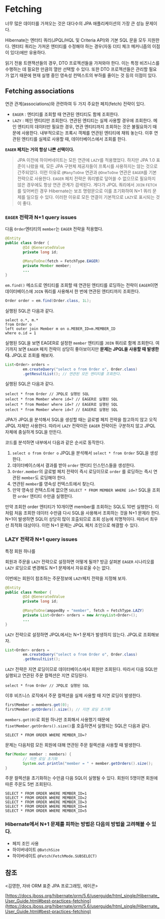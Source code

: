 # Fetching

너무 많은 데이터를 가져오는 것은 대다수의 JPA 애플리케이션의 가장 큰 성능 문제이다.

Hibernate는 엔터티 쿼리(JPQL/HQL 및 Criteria API)와 기본 SQL 문을 모두 지원한다. 엔터티 쿼리는 가져온 엔터티를 수정해야 하는 경우(자동 더티 체크 메커니즘의 이점이 있다)에만 유용하다.

읽기 전용 트랜잭션들의 경우, DTO 프로젝션들을 가져와야 한다. 이는 특정 비즈니스를 수행하는 데 필요한 만큼의 열만 선택할 수 있다. 또한 DTO 프로젝션들은 관리할 필요가 없기 때문에 현재 실행 중인 영속성 컨텍스트의 부하를 줄이는 것 등의 이점이 있다.

## Fetching associations

연관 관계(associations)와 관련하여 두 가지 주요한 페치(fetch) 전략이 있다.

- `EAGER` : 엔티티를 조회할 때 연관된 엔티티도 함께 조회한다.
- `LAZY` : 메인 엔티티만 조회한다. 연관된 엔티티는 실제 사용할 경우에 조회한다. 메인 엔티티의 데이터만 필요한 경우, 연관 엔티티까지 조회하는 것은 불필요하기 때문에 사용한다. 내부적으로는 프록시 객체를 연관된 엔티티에 채워 놓는다. 이후 연관된 엔티티를 실제로 사용할 때, 데이터베이스에서 조회를 한다.

**`EAGER` 페치는 거의 항상 나쁜 선택이다.**

> JPA 이전에 하이버네이트는 모든 연관에 `LAZY`를 적용했었다. 하지만 JPA 1.0 표준이 나왔을 때, 모든 JPA 구현체 제공자들이 프록시를 사용하지는 않는 것으로 간주되었다. 이런 이유로 `@ManyToOne` 연관과 `@OneToOne` 연관은 `EAGER`를 기본 전략으로 사용한다.
`EAGER` 페치 전략은 쿼리별로 덮어쓸 수 없으므로 필요하지 않은 경우에도 항상 연관 관계가 검색된다. 게다가 JPQL 쿼리에서 `JOIN` `FETCH`를 잊어버린 경우 Hibernate는 보조 명령문으로 이를 초기화하여 N+1 쿼리 문제를 일으킬 수 있다.
이러한 이유로 모든 연결이 기본적으로 `LAZY`로 표시되는 것이 좋다.
> 

### `EAGER` 전략과 N+1 query issues

다음 `Order`엔티티의 `member`는 `EAGER` 전략을 적용했다.

```java
@Entity
public class Order {
		@Id @GeneratedValue
		private long id;
		
		@ManyToOne(fetch = FetchType.EAGER)
		private Member member;
		...
}
```

`em.find()` 메소드로 엔티티를 조회할 때 연관된 엔티티를 로딩하는 전략이 `EAGER`이면 데이터베이스에 `JOIN` 쿼리를 사용해서 한 번에 연관된 엔티티까지 조회한다.

```java
Order order = em.find(Order.class, 1L);
```

실행된 SQL은 다음과 같다.

```
select o.*, m.*
from Order o
left outer join Member m on o.MEBER_ID=m.MEMBER_ID
where o.id = 1
```

실행된 SQL을 보면 EAGER로 설정한 `member` 엔티티를 `JOIN` 쿼리로 함께 조회한다. 여기까지 보면 `EAGER` 페치 전략이 상당히 좋아보이지만 **문제는 JPQL을 사용할 때 발생한다.** JPQL로 조회를 해보자.

```java
List<Order> orders = 
		em.createQuery("select o from Order o", Order.class)
		.getResultList(); // 연관된 모든 엔티티를 조회한다.
```

실행된 SQL은 다음과 같다.

```
select * from Order // JPQL로 실행된 SQL
select * from Member where id=? // EAGER로 실행된 SQL
select * from Member where id=? // EAGER로 실행된 SQL
select * from Member where id=? // EAGER로 실행된 SQL
```

JPA가 JPQL을 분석해서 SQL을 생성할 때는 글로벌 페치 전략을 참고하지 않고 오직 JPQL 자체만 사용한다. 따라서 `LAZY` 전략이든 `EAGER` 전략이든 구분하지 않고 JPQL 자체에 충실하게 SQL을 만든다. 

코드를 분석하면 내부에서 다음과 같은 순서로 동작한다.

1. `select o from Order o` JPQL을 분석해서 `select * from Order` SQL을 생성한다.
2. 데이터베이스에서 결과를 받아 `order` 엔티티 인스턴스들을 생성한다.
3. `Order.member`의 글로벌 페치 전략이 즉시 로딩이므로 `order` 를 로딩하는 즉시 연관된 `member`도 로딩해야 한다.
4. 연관된 `member`를 영속성 컨텍스트에서 찾는다.
5. 만약 영속성 컨텍스트에 없으면 `SELECT * FROM MEMBER WHERE id=?` SQL을 조회한 `order` 엔티티 수만큼 실행한다.

만약 조회한 order 엔티티가 10개이면 member를 조회하는 SQL도 10번 실행한다. 이처럼 처음 조회한 데이터 수만큼 다시 SQL을 사용해서 조회하는 것을 N+1 문제라 한다. N+1이 발생하면 SQL이 상당히 많이 호출되므로 조회 성능에 치명적이다. 따라서 최우선 최적화 대상이다. 이런 N+1 문제는 JPQL 페치 조인으로 해결할 수 있다.

### LAZY 전략과 N+1 query issues

특정 회원 하나를 

회원과 주문을 `LAZY` 전략으로 설정하면 어떻게 될까? 방금 살펴본 `EAGER` 시나리오를 `LAZY` 로딩으로 변경해도 N+1 문제에서 자유로울 수는 없다.

이번에는 회원이 참조하는 주문정보에 `LAZY`페치 전략을 지정해 보자.

```java
@Entity
public class Member {
		@Id @GeneratedValue
		private long id;
		
		@ManyToOne(amppedBy = "member", fetch = FetchType.LAZY)
		private List<Order> orders = new ArrayList<Order>();
		...
}
```

`LAZY` 전략으로 설정하면 JPQL에서는 N+1 문제가 발생하지 않는다. JPQL로 조회해보자.

```java
List<Order> orders = 
		em.createQuery("select o from Order o", Order.class)
		.getResultList();
```

`LAZY` 전략은 지연 로딩이므로 데이터베이스에서 회원만 조회된다. 따라서 다음 SQL만 실행되고 연관된 주문 컬렉션은 지연 로딩된다.

```
select * from Order // JPQL로 실행된 SQL
```

이후 비즈니스 로직에서 주문 컬렉션을 실제 사용할 때 지연 로딩이 발생한다.

```java
firstMember = members.get(0);
firstMember.getOrders().size(); // 지연 로딩 초기화
```

`members.get(0)`로 회원 하나만 조회해서 사용했기 때문에 `fisetMember.getOrders().size()`를 호출하면서 실행되는 SQL은 다음과 같다.

```
SELECT * FROM ORDER WHERE MEMBER_ID=?
```

문제는 다음처럼 모든 회원에 대해 연관된 주문 컬렉션을 사용할 때 발생한다.

```java
for(Member member : members) {
		// 지연 로딩 초기화
		System.out.println("member = " + member.getOrders().size();
}
```

주문 컬렉션을 초기화하는 수만큼 다음 SQL이 실행될 수 있다. 회원이 5명이면 회원에 따른 주몬도 5번 조회된다.

```
SELECT * FROM ORDER WHERE MEMBER_ID=1
SELECT * FROM ORDER WHERE MEMBER_ID=2
SELECT * FROM ORDER WHERE MEMBER_ID=3
SELECT * FROM ORDER WHERE MEMBER_ID=4
SELECT * FROM ORDER WHERE MEMBER_ID=5
```

### Hibernate에서 N+1 문제를 피하는 방법은 다음의 방법을 고려해볼 수 있다.

- 페치 조인 사용
- 하이버네이트 `@BatchSize`
- 하이버네이트 `@Fetch(FetchMode.SUBSELECT)`

## 참조

<김영한, 자바 ORM 표준 JPA 프로그래밍, 에이콘>

[https://docs.jboss.org/hibernate/orm/5.6/userguide/html_single/Hibernate_User_Guide.html#best-practices-fetching](https://docs.jboss.org/hibernate/orm/5.6/userguide/html_single/Hibernate_User_Guide.html#best-practices-fetching)
